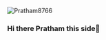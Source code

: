 

<p align="left"> <img src="https://komarev.com/ghpvc/?username=Pratham8766&label=Profile%20views&color=0e75b6&style=flat" alt="Pratham8766" /> </p>

### Hi there Pratham this side👋
<!--
![Pratham's GitHub stats](https://github-readme-stats.vercel.app/api?username=Pratham8766&theme=vision-friendly-dark&show_icons=true)<br />
![Top Langs](https://github-readme-stats.vercel.app/api/top-langs/?username=Pratham8766&theme=vision-friendly-dark&hide=assembly)

<!--
Here are some ideas to get you started:

- 🔭 I’m currently working on Metavin - a Blockchain Web Application 
- 🌱 I’m currently learning blockchaina and Web3
- 👯 I’m looking to collaborate on 
- 🤔 I’m looking for help with ...
- 💬 Ask me about ...
- 📫 How to reach me: ...
- 😄 Pronouns: ...
- ⚡ Fun fact: ...
-->
